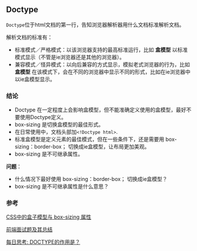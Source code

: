## Doctype
`Doctype`位于html文档的第一行，告知浏览器解析器用什么文档标准解析文档。

解析文档的标准有：
- 标准模式／严格模式：以该浏览器支持的最高标准运行，比如 **盒模型** 以标准模式显示（不管是ie浏览器还是其他的浏览器）。
- 兼容模式／怪异模式：以向后兼容的方式显示，模拟老式浏览器的行为，比如**盒模型** 在该模式下，会在不同的浏览器中显示不同的形式，比如在ie浏览器中以ie盒模型显示。

### 结论
- Doctype 在一定程度上会影响盒模型，但不能准确定义使用的盒模型，最好不要使用Doctype定义。
- box-sizing 是切换盒模型的最佳形式。
- 在日常使用中，文档头部加`<!Doctype html>`.
- 标准盒模型是定义元素的最佳模式，但在一些条件下，还是需要用 box-sizing：border-box； 切换成ie盒模型，让布局更加美观。
- box-sizing 是不可继承属性。

**问题**：
- 什么情况下最好使用 box-sizing：border-box； 切换成ie盒模型？
- box-sizing 是不可继承属性是什么意思？

### 参考
[CSS中的盒子模型与 box-sizing 属性](https://www.pianshen.com/article/9833528158/)

[前端面试题及其总结](https://juejin.im/post/5c5ab7dae51d4501333fc60f)

[每日思考: DOCTYPE的作用是？](https://juejin.im/post/5c35bc1c6fb9a049c64408bf)